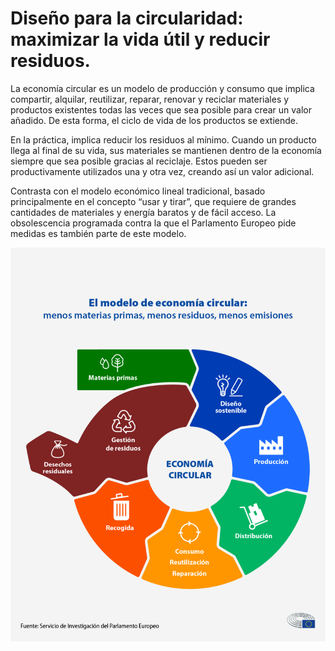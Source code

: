 # Diseño para la circularidad: maximizar la vida útil y reducir residuos.

La economía circular es un modelo de producción y consumo que implica compartir, alquilar, reutilizar, reparar, renovar y reciclar materiales y productos existentes todas las veces que sea posible para crear un valor añadido. De esta forma, el ciclo de vida de los productos se extiende.

En la práctica, implica reducir los residuos al mínimo. Cuando un producto llega al final de su vida, sus materiales se mantienen dentro de la economía siempre que sea posible gracias al reciclaje. Estos pueden ser productivamente utilizados una y otra vez, creando así un valor adicional.

Contrasta con el modelo económico lineal tradicional, basado principalmente en el concepto “usar y tirar”, que requiere de grandes cantidades de materiales y energía baratos y de fácil acceso. La obsolescencia programada contra la que el Parlamento Europeo pide medidas es también parte de este modelo.

![alt text](20230927PHT05953-cl.png)
